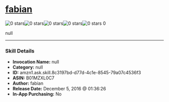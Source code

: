 # [fabian](http://alexa.amazon.com/#skills/amzn1.ask.skill.8c3197bd-d77d-4c1e-8545-79a07c4536f3)
![0 stars](../../images/ic_star_border_black_18dp_1x.png)![0 stars](../../images/ic_star_border_black_18dp_1x.png)![0 stars](../../images/ic_star_border_black_18dp_1x.png)![0 stars](../../images/ic_star_border_black_18dp_1x.png)![0 stars](../../images/ic_star_border_black_18dp_1x.png) 0

null

***

### Skill Details

* **Invocation Name:** null
* **Category:** null
* **ID:** amzn1.ask.skill.8c3197bd-d77d-4c1e-8545-79a07c4536f3
* **ASIN:** B01MZXL0C7
* **Author:** fabian
* **Release Date:** December 5, 2016 @ 01:36:26
* **In-App Purchasing:** No
